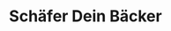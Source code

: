 ---
title: "Schäfer Dein Bäcker"
url: /koeln/schaefer-dein-baecker-am-kabellager/
shop: Bäckerei
---